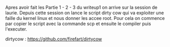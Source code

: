 Apres avoir fait les Partie 1 - 2 - 3 du writeup1 on arrive sur la session de laurie. Depuis cette session on lance le script dirty cow qui va exploiter une faille
du kernel linux et nous donner les accee root. Pour cela on commence par copier le script avec la commande scp et ensuite le compiler puis l'executer. 

dirtycow : https://github.com/firefart/dirtycow
